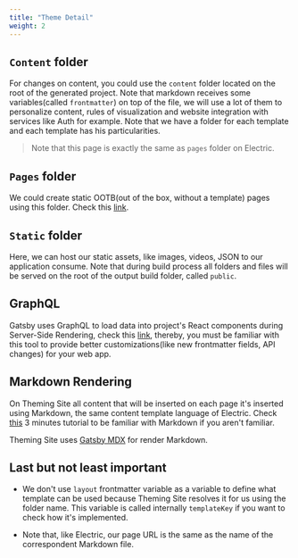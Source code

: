 ```yaml
---
title: "Theme Detail"
weight: 2
---
```


## `Content` folder
For changes on content, you could use the `content` folder located on the root of the generated project. Note that markdown receives some variables(called `frontmatter`) on top of the file, we will use a lot of them to personalize content, rules of visualization and website integration with services like Auth for example.
Note that we have a folder for each template and each template has his particularities.

>Note that this page is exactly the same as `pages` folder on Electric.

## `Pages` folder
We could create static OOTB(out of the box, without a template) pages using this folder. Check this [link](https://www.gatsbyjs.org/docs/creating-and-modifying-pages/).

## `Static` folder
Here, we can host our static assets, like images, videos, JSON to our application consume. Note that during build process all folders and files will be served on the root of the output build folder, called `public`.

## GraphQL
Gatsby uses GraphQL to load data into project's React components during Server-Side Rendering, check this [link](https://www.gatsbyjs.org/docs/querying-with-graphql/), thereby, you must be familiar with this tool to provide better customizations(like new frontmatter fields, API changes) for your web app.

## Markdown Rendering
On Theming Site all content that will be inserted on each page it's inserted using Markdown, the same content template language of Electric. Check [this](https://guides.github.com/features/mastering-markdown/) 3 minutes tutorial to be familiar with Markdown if you aren't familiar.

Theming Site uses [Gatsby MDX](https://github.com/ChristopherBiscardi/gatsby-mdx) for render Markdown.

## Last but not least important
- We don't use `layout` frontmatter variable as a variable to define what template can be used because Theming Site resolves it for us using the folder name. This variable is called internally `templateKey` if you want to check how it's implemented.

- Note that, like Electric, our page URL is the same as the name of the correspondent Markdown file.
